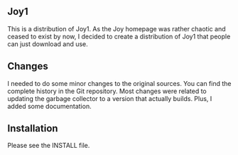 Joy1
----

This is a distribution of Joy1. As the Joy homepage was rather chaotic and
ceased to exist by now, I decided to create a distribution of Joy1 that people
can just download and use.

Changes
-------

I needed to do some minor changes to the original sources. You can find the
complete history in the Git repository. Most changes were related to updating
the garbage collector to a version that actually builds. Plus, I added some
documentation.

Installation
------------

Please see the INSTALL file.
